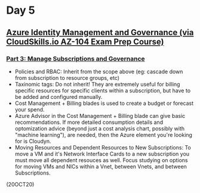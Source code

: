 # Day 5 

## [Azure Identity Management and Governance (via CloudSkills.io AZ-104 Exam Prep Course)](https://portal.cloudskills.io/products/azure-administrator-az-104-exam-prep-course)


### [Part 3: Manage Subscriptions and Governance](https://portal.cloudskills.io/products/azure-administrator-az-104-exam-prep-course/categories/2692676/posts/8980104)

- Policies and RBAC: Inherit from the scope above (eg: cascade down from subscription to resource groups, etc)
- Taxinomic tags: Do not inherit! They are extremely useful for billing specific resources for specific clients within a subscription, but have to be added and configured manually. 
- Cost Management + Billing blades is used to create a budget or forecast your spend.
- Azure Advisor in the Cost Management + Billing blade can give basic recommendations. If more detailed consumption details and optomization advice (beyond just a cost analysis chart, possibly with "machine learning"), are needed, then the Azure element you're looking for is Cloudyn. 
- Moving Resources and Dependent Resources to New Subscriptions: To move a VM and it's Network Interface Cards to a new subscription you must move all dependent resouces as well. Focus studying on options for moving VMs and NICs within a Vnet, between Vnets, and between Subscriptions. 

(20OCT20)
